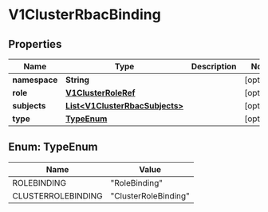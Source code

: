 # V1ClusterRbacBinding

## Properties
Name | Type | Description | Notes
------------ | ------------- | ------------- | -------------
**namespace** | **String** |  |  [optional]
**role** | [**V1ClusterRoleRef**](V1ClusterRoleRef.md) |  |  [optional]
**subjects** | [**List&lt;V1ClusterRbacSubjects&gt;**](V1ClusterRbacSubjects.md) |  |  [optional]
**type** | [**TypeEnum**](#TypeEnum) |  |  [optional]

<a name="TypeEnum"></a>
## Enum: TypeEnum
Name | Value
---- | -----
ROLEBINDING | &quot;RoleBinding&quot;
CLUSTERROLEBINDING | &quot;ClusterRoleBinding&quot;

